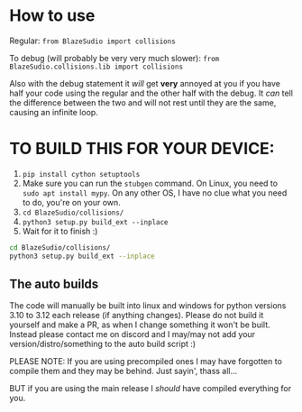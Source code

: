 # How to use
Regular: `from BlazeSudio import collisions`

To debug (will probably be very very much slower): `from BlazeSudio.collisions.lib import collisions`

Also with the debug statement it *will* get **very** annoyed at you if you have half your code using the regular and the other half with the debug. It *can* tell the difference between the two and will not rest until they are the same, causing an infinite loop.
# TO BUILD THIS FOR YOUR DEVICE:
1. `pip install cython setuptools`
2. Make sure you can run the `stubgen` command. On Linux, you need to `sudo apt install mypy`. On any other OS, I have no clue what you need to do, you're on your own.
3. `cd BlazeSudio/collisions/`
4. `python3 setup.py build_ext --inplace`
5. Wait for it to finish :)

```bash
cd BlazeSudio/collisions/
python3 setup.py build_ext --inplace
```

## The auto builds
The code will manually be built into linux and windows for python versions 3.10 to 3.12 each release (if anything changes). Please do not build it yourself and make a PR, as when I change something it won't be built. Instead please contact me on discord and I may/may not add your version/distro/something to the auto build script :)

PLEASE NOTE: If you are using precompiled ones I may have forgotten to compile them and they may be behind. Just sayin', thass all...

BUT if you are using the main release I *should* have compiled everything for you.

